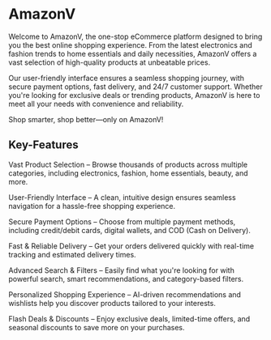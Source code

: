 # AmazonV

Welcome to AmazonV, the one-stop eCommerce platform designed to bring you the best online shopping experience. From the latest electronics and fashion trends to home essentials and daily necessities, AmazonV offers a vast selection of high-quality products at unbeatable prices.

Our user-friendly interface ensures a seamless shopping journey, with secure payment options, fast delivery, and 24/7 customer support. Whether you're looking for exclusive deals or trending products, AmazonV is here to meet all your needs with convenience and reliability.

Shop smarter, shop better—only on AmazonV!

## Key-Features
Vast Product Selection – Browse thousands of products across multiple categories, including electronics, fashion, home essentials, beauty, and more.

User-Friendly Interface – A clean, intuitive design ensures seamless navigation for a hassle-free shopping experience.

Secure Payment Options – Choose from multiple payment methods, including credit/debit cards, digital wallets, and COD (Cash on Delivery).

Fast & Reliable Delivery – Get your orders delivered quickly with real-time tracking and estimated delivery times.

Advanced Search & Filters – Easily find what you're looking for with powerful search, smart recommendations, and category-based filters.

Personalized Shopping Experience – AI-driven recommendations and wishlists help you discover products tailored to your interests.

Flash Deals & Discounts – Enjoy exclusive deals, limited-time offers, and seasonal discounts to save more on your purchases.